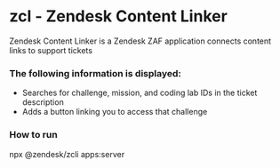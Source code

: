 # zcl - Zendesk Content Linker

Zendesk Content Linker is a Zendesk ZAF application connects content links to support tickets

### The following information is displayed:

* Searches for challenge, mission, and coding lab IDs in the ticket description
* Adds a button linking you to access that challenge

### How to run
npx @zendesk/zcli apps:server